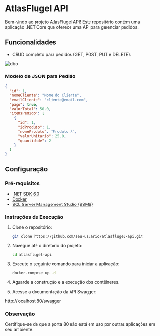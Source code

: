# AtlasFlugel API

Bem-vindo ao projeto AtlasFlugel API! Este repositório contém uma aplicação .NET Core que oferece uma API para gerenciar pedidos.

## Funcionalidades

- CRUD completo para pedidos (GET, POST, PUT e DELETE).

![dbo](https://github.com/Vatanabiyukio/AtlasFlugel/assets/56417398/92f34d14-e491-416d-8b21-c692de8916ce)

### Modelo de JSON para Pedido

```JSON
{
  "id": 1,
  "nomeCliente": "Nome do Cliente",
  "emailCliente": "cliente@email.com",
  "pago": true,
  "valorTotal": 50.0,
  "itensPedido": [
    {
      "id": 1,
      "idProduto": 1,
      "nomeProduto": "Produto A",
      "valorUnitario": 25.0,
      "quantidade": 2
    }
  ]
}
```

## Configuração

### Pré-requisitos

- [.NET SDK 6.0](https://dotnet.microsoft.com/download)
- [Docker](https://www.docker.com/)
- [SQL Server Management Studio (SSMS)](https://docs.microsoft.com/en-us/sql/ssms/download-sql-server-management-studio-ssms?view=sql-server-ver15)

### Instruções de Execução

1. Clone o repositório:

   ```bash
   git clone https://github.com/seu-usuario/atlasflugel-api.git

2. Navegue até o diretório do projeto:

    ```bash
    cd atlasflugel-api

3. Execute o seguinte comando para iniciar a aplicação:

    ```bash
    docker-compose up -d

4. Aguarde a construção e a execução dos contêineres.

5. Acesse a documentação da API Swagger:

http://localhost:80/swagger

### Observação

Certifique-se de que a porta 80 não está em uso por outras aplicações em seu ambiente.
